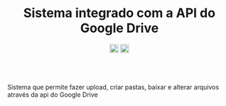 <div align='center'>
  <h1>Sistema integrado com a API do Google Drive</h1>
  <img height='20' src="https://img.shields.io/badge/STATUS-Em desenvolvimento-yellow"/>
  <img height='20' src="https://img.shields.io/badge/DEV-lucasptcastro-blue"/>
</div>


<div align='left'>
  <br/>
  <br/>
  <br/>
  <p> Sistema que permite fazer upload, criar pastas, baixar e alterar arquivos através da api do Google Drive</p>
</div>
